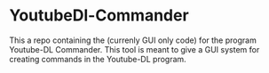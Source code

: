 # YoutubeDl-Commander
This a repo containing the (currenly GUI only code) for the program Youtube-DL Commander. This tool is meant to give a GUI system for creating commands in the Youtube-DL program.
